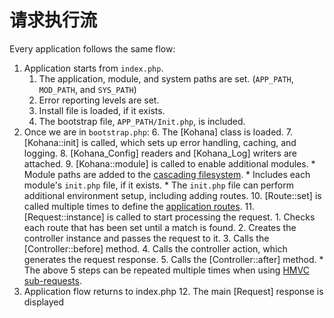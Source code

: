 # 请求执行流

Every application follows the same flow:

1. Application starts from `index.php`.
	1. The application, module, and system paths are set. (`APP_PATH`, `MOD_PATH`, and `SYS_PATH`)
	2. Error reporting levels are set.
	3. Install file is loaded, if it exists.
	4. The bootstrap file, `APP_PATH/Init.php`, is included.
2. Once we are in `bootstrap.php`:
	6. The [Kohana] class is loaded.
	7. [Kohana::init] is called, which sets up error handling, caching, and logging.
	8. [Kohana_Config] readers and [Kohana_Log] writers are attached.
	9. [Kohana::module] is called to enable additional modules.
	    * Module paths are added to the [cascading filesystem](files).
		* Includes each module's `init.php` file, if it exists. 
	    * The `init.php` file can perform additional environment setup, including adding routes.
	10. [Route::set] is called multiple times to define the [application routes](routing).
	11. [Request::instance] is called to start processing the request.
		1. Checks each route that has been set until a match is found.
		2. Creates the controller instance and passes the request to it.
		3. Calls the [Controller::before] method.
		4. Calls the controller action, which generates the request response.
		5. Calls the [Controller::after] method.
		    * The above 5 steps can be repeated multiple times when using [HMVC sub-requests](requests).
3. Application flow returns to index.php
	12. The main [Request] response is displayed